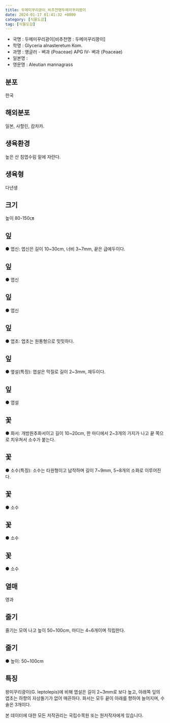```yaml
---
title: 두메미꾸리광이_비추천명두메미꾸리꽝이
date: 2024-01-17 01:41:32 +0800
category: [식물도감]
tag: [식물도감]
---
```




- 국명 : 두메미꾸리광이[비추천명 : 두메미꾸리꽝이]
- 학명 : Glyceria alnasteretum Kom.
- 과명 : 앵글러 - 벼과 (Poaceae) APG Ⅳ- 벼과 (Poaceae)
- 일본명 : 
- 영문명 : Aleutian mannagrass


## 분포
한국
## 해외분포
일본, 사할린, 캄차카.
## 생육환경
높은 산 침엽수림 밑에 자란다.
## 생육형
다년생
## 크기
높이 80-150㎝
## 잎
● 엽신: 엽신은 길이 10~30cm, 너비 3~7mm, 끝은 급예두이다.
## 잎
● 엽신
## 잎
● 엽신
## 잎
● 엽초: 엽초는 원통형으로 밋밋하다.
## 잎
● 옆설(특징): 엽설은 막질로 길이 2~3mm, 재두이다.
## 잎
● 엽설
## 꽃
● 화서: 개방원추화서이고 길이 10~20cm, 한 마디에서 2~3개의 가지가 나고 끝 쪽으로 치우쳐서 소수가 붙는다.
## 꽃
● 소수(특징): 소수는 타원형이고 납작하며 길이 7~9mm, 5~8개의 소화로 이루어진다.
## 꽃
● 소수
## 꽃
● 소수
## 꽃
● 소수
## 열매
영과
## 줄기
줄기는 모여 나고 높이 50~100cm, 마디는 4~6개이며 직립한다.
## 줄기
● 높이: 50~100cm
## 특징
왕미꾸리광이(G. leptolepis)에 비해 엽설은 길이 2~3mm로 보다 높고, 아래쪽 잎의 엽초는 하향의 자상돌기가 없어 매끈하다. 화서는 모두 끝이 아래를 향하여 늘어지며, 수술은 3개이다.






본 데이터에 대한 모든 저작권리는 국립수목원 또는 원저작자에게 있습니다.
